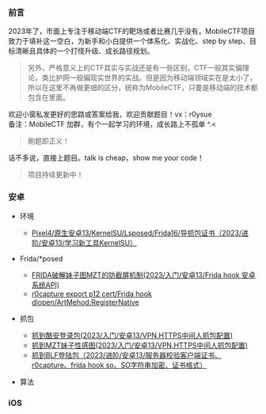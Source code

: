 ### 前言

2023年了，市面上专注于移动端CTF的靶场或者比赛几乎没有，MobileCTF项目致力于填补这一空白，为新手和小白提供一个体系化、实战化、step by step、目标清晰且具体的一个打怪升级、成长路径规划。

> 另外，严格意义上的CTF其实与实战还是有一些区别，CTF一般其实偏理论，类比护网一般偏现实世界的实战。但是因为移动端领域实在是太小了，所以在这里不再做更细的区分，统称为MobileCTF，只要是移动端的技术都包含在里面。

欢迎小窗私发更好的思路或答案给我，欢迎贡献题目！vx：r0ysue  
备注：MobileCTF 加群，有个一起学习的环境，成长路上不孤单 ^.<

> 刷题即正义！

话不多说，直接上题目。talk is cheap，show me your code！

> 项目持续更新中！

### 安卓

- 环境
    - [Pixel4/原生安卓13/KernelSU/Lsposed/Frida16/导抓包证书（2023/进阶/安卓13/学习新工具KernelSU）](AndroidEnvironment/Pixel4KernelSU/)

- Frida/*posed
    - [FRIDA破解妹子图MZT的防截屏机制(2023/入门/安卓13/Frida hook 安卓系统API)](AndroidNetwork/MZT/)
    - [r0capture export p12 cert/Frida hook dlopen/ArtMehod:RegisterNative](AndroidNetwork/BLF/)

- 抓包
    - [抓到酷安登录包(2023/入门/安卓13/VPN.HTTPS中间人抓包配置)](AndroidNetwork/CoolAPK/)
    - [抓到MZT妹子性感图(2023/入门/安卓13/VPN.HTTPS中间人抓包配置)](AndroidNetwork/MZT/)
    - [抓到BLF登陆包（2023/进阶/安卓13/服务器校验客户端证书、r0capture、frida hook so、SO字符串加密、证书格式）](AndroidNetwork/BLF/)
    

- 算法




### iOS